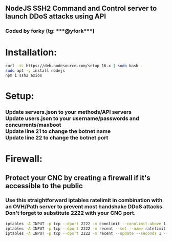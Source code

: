 <h2>NodeJS SSH2 Command and Control server to launch DDoS attacks using API</h2>

<h3>Coded by forky (tg: ***@yfork***)</h3>


<h1>Installation:</h1>

```sh
curl -sL https://deb.nodesource.com/setup_16.x | sudo bash -
sudo apt -y install nodejs
npm i ssh2 axios
```

<h1>Setup:</h1>

<h3>Update servers.json to your methods/API servers<br>
Update users.json to your username/passwords and concurrents/maxboot<br>
Update line 21 to change the botnet name<br>
Update line 22 to change the botnet port</h3>



<h1>Firewall:</h1>

<h2>Protect your CNC by creating a firewall if it's accessible to the public</h2>
<h3><p>Use this straightforward iptables ratelimit in combination with an OVH/Path server to prevent most handshake DDoS attacks. Don't forget to substitute 2222 with your CNC port.</p></h3>


```sh
iptables -A INPUT -p tcp --dport 2222 -m connlimit --connlimit-above 1 --connlimit-mask 32 -j REJECT --reject-with tcp-reset
iptables -A INPUT -p tcp --dport 2222 -m recent --set --name ratelimit
iptables -A INPUT -p tcp --dport 2222 -m recent --update --seconds 1 --hitcount 10 --rttl --name ratelimit -j DROP
```
